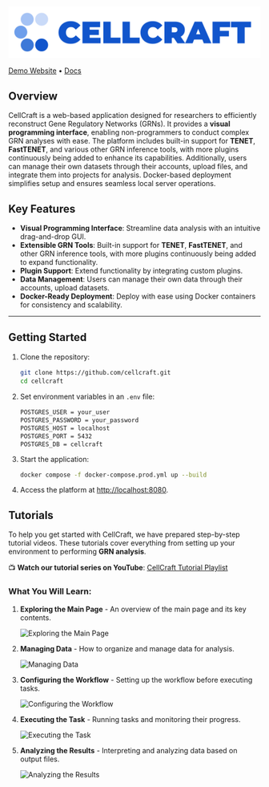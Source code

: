 <img src="https://github.com/cxinsys/cellcraft/blob/807998fda59e15e185ea9d2835ff7b81a884460f/frontend/src/assets/cellcraft_logo_text.png"/>

[Demo Website](http://165.194.161.183:10001/cellcraft) • [Docs](https://cellcraft.gitbook.io/cellcraft-docs)

## Overview

CellCraft is a web-based application designed for researchers to efficiently reconstruct Gene Regulatory Networks (GRNs). It provides a **visual programming interface**, enabling non-programmers to conduct complex GRN analyses with ease. The platform includes built-in support for **TENET**, **FastTENET**, and various other GRN inference tools, with more plugins continuously being added to enhance its capabilities. Additionally, users can manage their own datasets through their accounts, upload files, and integrate them into projects for analysis. Docker-based deployment simplifies setup and ensures seamless local server operations.


## Key Features

- **Visual Programming Interface**: Streamline data analysis with an intuitive drag-and-drop GUI.
- **Extensible GRN Tools**: Built-in support for **TENET**, **FastTENET**, and other GRN inference tools, with more plugins continuously being added to expand functionality.
- **Plugin Support**: Extend functionality by integrating custom plugins.
- **Data Management**: Users can manage their own data through their accounts, upload datasets.
- **Docker-Ready Deployment**: Deploy with ease using Docker containers for consistency and scalability.

---

## Getting Started

1. Clone the repository:

   ```bash
   git clone https://github.com/cellcraft.git
   cd cellcraft
   ```

2. Set environment variables in an `.env` file:

   ```dotenv
   POSTGRES_USER = your_user
   POSTGRES_PASSWORD = your_password
   POSTGRES_HOST = localhost
   POSTGRES_PORT = 5432
   POSTGRES_DB = cellcraft
   ```

3. Start the application:

   ```bash
   docker compose -f docker-compose.prod.yml up --build
   ```

4. Access the platform at [http://localhost:8080](http://localhost:8080).

## Tutorials

To help you get started with CellCraft, we have prepared step-by-step tutorial videos. These tutorials cover everything from setting up your environment to performing **GRN analysis**.

📺 **Watch our tutorial series on YouTube**: [CellCraft Tutorial Playlist](https://www.youtube.com/playlist?list=PLN8_i4yGKekju3EJClmRvqe4pL8xJr4hw)

### What You Will Learn:

1. **Exploring the Main Page** - An overview of the main page and its key contents.

   ![Exploring the Main Page](https://files.gitbook.com/v0/b/gitbook-x-prod.appspot.com/o/spaces%2FjRZEd1fcjAhaS66UWnMw%2Fuploads%2FHl6XamxlUoSXKnEElLbY%2Ftuto_main.gif?alt=media&token=d2fd5fb3-af62-4816-980d-57f708994087)

2. **Managing Data** - How to organize and manage data for analysis.

   ![Managing Data](https://files.gitbook.com/v0/b/gitbook-x-prod.appspot.com/o/spaces%2FjRZEd1fcjAhaS66UWnMw%2Fuploads%2Fe45wYiVaIBFnkeWyfSSq%2Ftuto_DataUpload.gif?alt=media&token=87adc0b1-1053-4b65-8540-a67efb5584ce)

3. **Configuring the Workflow** - Setting up the workflow before executing tasks.

   ![Configuring the Workflow](https://files.gitbook.com/v0/b/gitbook-x-prod.appspot.com/o/spaces%2FjRZEd1fcjAhaS66UWnMw%2Fuploads%2FKkQzRTvRyK7HkJxm2atX%2Ftuto_lasso.gif?alt=media&token=eb804547-f2fd-4e36-bdec-4ef30f3e7350)

4. **Executing the Task** - Running tasks and monitoring their progress.

   ![Executing the Task](https://files.gitbook.com/v0/b/gitbook-x-prod.appspot.com/o/spaces%2FjRZEd1fcjAhaS66UWnMw%2Fuploads%2Fe91usDzgphuq4hI0QQuE%2Ftuto_executeTask.gif?alt=media&token=34d65e28-8f6c-4b3d-86e4-e2f0884a2302)

5. **Analyzing the Results** - Interpreting and analyzing data based on output files.

   ![Analyzing the Results](https://files.gitbook.com/v0/b/gitbook-x-prod.appspot.com/o/spaces%2FjRZEd1fcjAhaS66UWnMw%2Fuploads%2FbDyVupxC3auhlGNOsWdG%2Ftuto_barplot.gif?alt=media&token=3956a66e-fb0c-418a-ab2b-91c558b4ed93)
